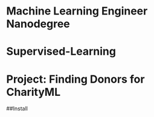# Machine Learning Engineer Nanodegree
# Supervised-Learning
# Project: Finding Donors for CharityML
##Install


